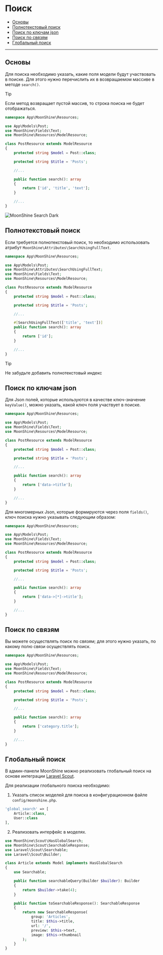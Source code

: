 # Поиск

  - [Основы](#basics)
  - [Полнотекстовый поиск](#fulltext)
  - [Поиск по ключам json](#json)
  - [Поиск по связям](#relation)
  - [Глобальный поиск](#global)

---

<a name="basics"></a>
## Основы

Для поиска необходимо указать, какие поля модели будут участвовать в поиске. Для этого нужно перечислить их в возвращаемом массиве в методе `search()`.

> [!TIP] 
> Если метод возвращает пустой массив, то строка поиска не будет отображаться.

```php
namespace App\MoonShine\Resources;

use App\Models\Post;
use MoonShine\Fields\Text;
use MoonShine\Resources\ModelResource;

class PostResource extends ModelResource
{
    protected string $model = Post::class;

    protected string $title = 'Posts';

    //...

    public function search(): array
    {
        return ['id', 'title', 'text'];
    }

    //...
}
```

![MoonShine Search Dark](https://raw.githubusercontent.com/moonshine-software/doc/2.x/resources/screenshots/search_dark.png)

<a name="fulltext"></a>
## Полнотекстовый поиск

Если требуется полнотекстовый поиск, то необходимо использовать атрибут `MoonShine\Attributes\SearchUsingFullText`.

```php
namespace App\MoonShine\Resources;

use App\Models\Post;
use MoonShine\Attributes\SearchUsingFullText;
use MoonShine\Fields\Text;
use MoonShine\Resources\ModelResource;

class PostResource extends ModelResource
{
    protected string $model = Post::class;

    protected string $title = 'Posts';

    //...

    #[SearchUsingFullText(['title', 'text'])]
    public function search(): array
    {
        return ['id'];
    }

    //...
}
```

> [!TIP] 
> Не забудьте добавить полнотекстовый индекс

<a name="json"></a>
## Поиск по ключам json

Для Json полей, которые используются в качестве ключ-значение `keyValue()`, можно указать, какой ключ поля участвует в поиске.

```php
namespace App\MoonShine\Resources;

use App\Models\Post;
use MoonShine\Fields\Text;
use MoonShine\Resources\ModelResource;

class PostResource extends ModelResource
{
    protected string $model = Post::class;

    protected string $title = 'Posts';

    //...

    public function search(): array
    {
        return ['data->title'];
    }

    //...
}
```

Для многомерных Json, которые формируются через поля `fields()`, ключ поиска нужно указывать следующим образом:

```php
namespace App\MoonShine\Resources;

use App\Models\Post;
use MoonShine\Fields\Text;
use MoonShine\Resources\ModelResource;

class PostResource extends ModelResource
{
    protected string $model = Post::class;

    protected string $title = 'Posts';

    //...

    public function search(): array
    {
        return ['data->[*]->title'];
    }

    //...
}
```

<a name="relation"></a>
## Поиск по связям

Вы можете осуществлять поиск по связям; для этого нужно указать, по какому полю связи осуществлять поиск.

```php
namespace App\MoonShine\Resources;

use App\Models\Post;
use MoonShine\Fields\Text;
use MoonShine\Resources\ModelResource;

class PostResource extends ModelResource
{
    protected string $model = Post::class;

    protected string $title = 'Posts';

    //...

    public function search(): array
    {
        return ['category.title'];
    }

    //...
}
```

<a name="global"></a>
## Глобальный поиск

В админ-панели MoonShine можно реализовать глобальный поиск на основе интеграции
[Laravel Scout](https://laravel.com/docs/scout).

Для реализации глобального поиска необходимо:

1. Указать список моделей для поиска в конфигурационном файле `config/moonshine.php`.

```php
'global_search' => [
    Article::class,
    User::class
],
```

2. Реализовать интерфейс в моделях.

```php
use MoonShine\Scout\HasGlobalSearch;
use MoonShine\Scout\SearchableResponse;
use Laravel\Scout\Searchable;
use Laravel\Scout\Builder;

class Article extends Model implements HasGlobalSearch
{
    use Searchable;

    public function searchableQuery(Builder $builder): Builder
    {
        return $builder->take(4);
    }

    public function toSearchableResponse(): SearchableResponse
    {
        return new SearchableResponse(
            group: 'Articles',
            title: $this->title,
            url: '/',
            preview: $this->text,
            image: $this->thumbnail
        );
    }
}
```
